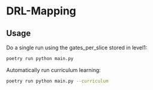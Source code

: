 # DRL-Mapping

## Usage

Do a single run using the gates_per_slice stored in level1:

```bash
poetry run python main.py
```

Automatically run curriculum learning:
```bash
poetry run python main.py --curriculum
```